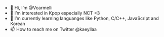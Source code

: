 - 👋 Hi, I’m @Vcarmelli
- 👀 I’m interested in Kpop especially NCT <3 
- 🌱 I’m currently learning languanges like Python, C/C++, JavaScript and Korean 
- 📫 How to reach me on Twitter @kaeyllaa

<!---
Vcarmelli/Vcarmelli is a ✨ special ✨ repository because its `README.md` (this file) appears on your GitHub profile.
You can click the Preview link to take a look at your changes.
--->
